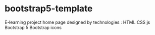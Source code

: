 # bootstrap5-template 
E-learning project home page designed by technologies :
    HTML
    CSS
    js
    Bootstrap 5
    Bootstrap icons
